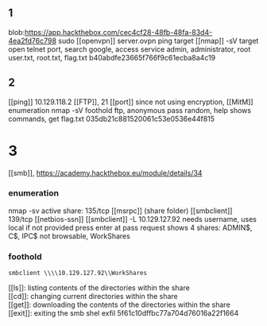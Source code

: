 ## 1
blob:https://app.hackthebox.com/cec4cf28-48fb-48fa-83d4-4ea2fd76c798
sudo [[openvpn]] server.ovpn
ping target
[[nmap]] -sV target
open telnet port, search google, access service
admin, administrator, root
user.txt, root.txt, flag.txt
b40abdfe23665f766f9c61ecba8a4c19

## 2
[[ping]] 10.129.118.2
[[FTP]], 21 [[port]] since not using encryption, [[MitM]]
enumeration nmap -sV
foothold ftp, anonymous pass random, help shows commands, get flag.txt
035db21c881520061c53e0536e44f815

# 3
[[smb]], https://academy.hackthebox.eu/module/details/34
### enumeration
nmap -sv
active share:
135/tcp [[msrpc]] (share folder) [[smbclient]]
139/tcp [[netbios-ssn]]
[[smbclient]] -L 10.129.127.92 needs username, uses local if not provided
press enter at pass request
shows 4 shares: ADMIN\$, C\$, IPC\$ not browsable, WorkShares
### foothold
```
smbclient \\\\10.129.127.92\\WorkShares 
```
[[ls]]: listing contents of the directories within the share  
[[cd]]: changing current directories within the share  
[[get]]: downloading the contents of the directories within the share  
[[exit]]: exiting the smb shel
exfil 5f61c10dffbc77a704d76016a22f1664